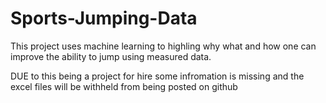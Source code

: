 # Sports-Jumping-Data

This project uses machine learning to highling why what and how one can improve the ability to jump using measured data.

DUE to this being a project for hire some infromation is missing and the excel files will be withheld from being posted on github
